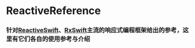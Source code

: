 # ReactiveReference
### 针对<a href= "https://github.com/ReactiveCocoa/ReactiveSwift" target="_blank">ReactiveSwift</a>、<a href= "https://github.com/ReactiveX/RxSwift" target="_blank">RxSwift</a>主流的响应式编程框架给出的参考，这里有它们各自的使用参考与介绍

